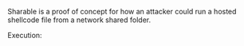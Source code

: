 Sharable is a proof of concept for how an attacker could run a hosted shellcode file from a network shared folder. 

Execution:

